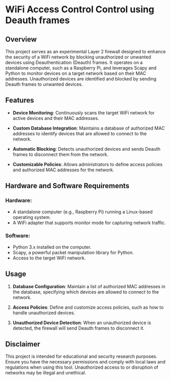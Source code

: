 # WiFi Access Control Control using Deauth frames

## Overview

This project serves as an experimental Layer 2 firewall designed to enhance the security of a WiFi network by blocking unauthorized or unwanted devices using Deauthentication (Deauth) frames. It operates on a standalone computer, such as a Raspberry Pi, and leverages Scapy and Python to monitor devices on a target network based on their MAC addresses. Unauthorized devices are identified and blocked by sending Deauth frames to unwanted devices.

## Features

- **Device Monitoring**: Continuously scans the target WiFi network for active devices and their MAC addresses.

- **Custom Database Integration**: Maintains a database of authorized MAC addresses to identify devices that are allowed to connect to the network.

- **Automatic Blocking**: Detects unauthorized devices and sends Deauth frames to disconnect them from the network.

- **Customizable Policies**: Allows administrators to define access policies and authorized MAC addresses for the network.

## Hardware and Software Requirements

### Hardware:
- A standalone computer (e.g., Raspberry Pi) running a Linux-based operating system.
- A WiFi adapter that supports monitor mode for capturing network traffic.

### Software:
- Python 3.x installed on the computer.
- Scapy, a powerful packet manipulation library for Python.
- Access to the target WiFi network.


## Usage

1. **Database Configuration**: Maintain a list of authorized MAC addresses in the database, specifying which devices are allowed to connect to the network.

2. **Access Policies**: Define and customize access policies, such as how to handle unauthorized devices.

3. **Unauthorized Device Detection**: When an unauthorized device is detected, the firewall will send Deauth frames to disconnect it.

## Disclaimer

This project is intended for educational and security research purposes. Ensure you have the necessary permissions and comply with local laws and regulations when using this tool. Unauthorized access to or disruption of networks may be illegal and unethical.

